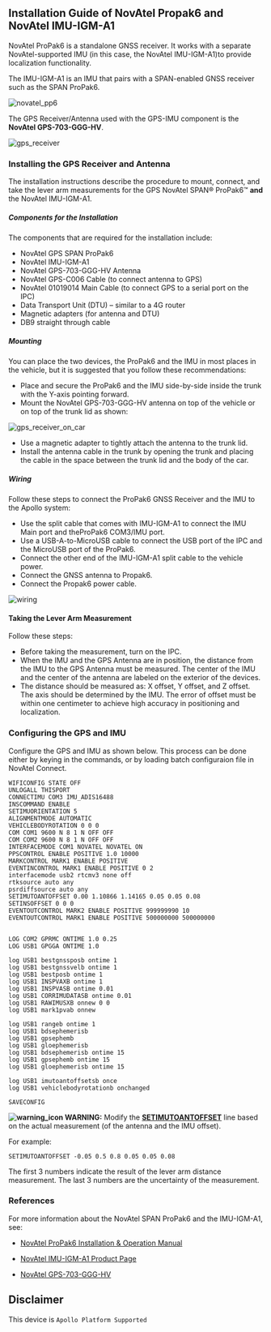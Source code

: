 ## Installation Guide of NovAtel Propak6 and NovAtel IMU-IGM-A1

NovAtel ProPak6 is a standalone GNSS receiver. It works with a separate NovAtel-supported IMU (in this case, the NovAtel IMU-IGM-A1)to provide localization functionality.

The IMU-IGM-A1 is an IMU that pairs with a SPAN-enabled GNSS receiver such as the SPAN ProPak6.

![novatel_pp6](images/Novatel_pp6.png)

The GPS Receiver/Antenna used with the GPS-IMU component is the **NovAtel GPS-703-GGG-HV**.

![gps_receiver](images/gps_receiver.png)


### Installing the GPS Receiver and Antenna

The installation instructions describe the procedure to mount, connect, and take the lever arm measurements for the GPS NovAtel SPAN® ProPak6™ **and** the NovAtel IMU-IGM-A1.

##### Components for the Installation

The components that are required for the installation include:

- NovAtel GPS SPAN ProPak6
- NovAtel IMU-IGM-A1
- NovAtel GPS-703-GGG-HV Antenna
- NovAtel GPS-C006 Cable (to connect antenna to GPS)
- NovAtel 01019014 Main Cable (to connect GPS to a serial port on the IPC)
- Data Transport Unit (DTU) – similar to a 4G router
- Magnetic adapters (for antenna and DTU)
- DB9 straight through cable

##### Mounting

You can place the two devices, the ProPak6 and the IMU in most places in the vehicle, but it is suggested that you follow these recommendations:

- Place and secure the ProPak6 and the IMU side-by-side inside the trunk with the Y-axis pointing forward.
- Mount the NovAtel GPS-703-GGG-HV antenna on top of the vehicle or on top of the trunk lid as shown:

![gps_receiver_on_car](images/gps_receiver_on_car.png)

- Use a magnetic adapter to tightly attach the antenna to the trunk lid.
- Install the antenna cable in the trunk by opening the trunk and placing the cable in the space between the trunk lid and the body of the car.

##### Wiring

Follow these steps to connect the ProPak6 GNSS Receiver and the IMU to the Apollo system:

* Use the split cable that comes with IMU-IGM-A1 to connect the IMU Main port and theProPak6 COM3/IMU port.
* Use a USB-A-to-MicroUSB cable to connect the USB port of the IPC and the MicroUSB port of the ProPak6.
* Connect the other end of the IMU-IGM-A1 split cable to the vehicle power.
* Connect the GNSS antenna to Propak6.
* Connect the Propak6 power cable.

![wiring](images/wiring.png)

#### Taking the Lever Arm Measurement

Follow these steps:

* Before taking the measurement, turn on the IPC.
* When the IMU and the GPS Antenna are in position, the distance from the IMU to the GPS Antenna must be measured. The center of the IMU and the center of the antenna are labeled on the exterior of the devices.
* The distance should be measured as: X offset, Y offset, and Z offset. The axis should be determined by the IMU. The error of offset must be within one centimeter to achieve high accuracy in positioning and localization. 

### Configuring the GPS and IMU

Configure the GPS and IMU as shown below. This process can be done either by keying in the commands, or by loading batch configuraion file in NovAtel Connect.

```
WIFICONFIG STATE OFF
UNLOGALL THISPORT
CONNECTIMU COM3 IMU_ADIS16488
INSCOMMAND ENABLE
SETIMUORIENTATION 5
ALIGNMENTMODE AUTOMATIC  
VEHICLEBODYROTATION 0 0 0
COM COM1 9600 N 8 1 N OFF OFF
COM COM2 9600 N 8 1 N OFF OFF
INTERFACEMODE COM1 NOVATEL NOVATEL ON
PPSCONTROL ENABLE POSITIVE 1.0 10000
MARKCONTROL MARK1 ENABLE POSITIVE
EVENTINCONTROL MARK1 ENABLE POSITIVE 0 2
interfacemode usb2 rtcmv3 none off
rtksource auto any
psrdiffsource auto any
SETIMUTOANTOFFSET 0.00 1.10866 1.14165 0.05 0.05 0.08
SETINSOFFSET 0 0 0
EVENTOUTCONTROL MARK2 ENABLE POSITIVE 999999990 10
EVENTOUTCONTROL MARK1 ENABLE POSITIVE 500000000 500000000


LOG COM2 GPRMC ONTIME 1.0 0.25
LOG USB1 GPGGA ONTIME 1.0

log USB1 bestgnssposb ontime 1
log USB1 bestgnssvelb ontime 1
log USB1 bestposb ontime 1
log USB1 INSPVAXB ontime 1
log USB1 INSPVASB ontime 0.01
log USB1 CORRIMUDATASB ontime 0.01
log USB1 RAWIMUSXB onnew 0 0
log USB1 mark1pvab onnew

log USB1 rangeb ontime 1
log USB1 bdsephemerisb
log USB1 gpsephemb
log USB1 gloephemerisb
log USB1 bdsephemerisb ontime 15
log USB1 gpsephemb ontime 15
log USB1 gloephemerisb ontime 15

log USB1 imutoantoffsetsb once
log USB1 vehiclebodyrotationb onchanged
 
SAVECONFIG
```

**![warning_icon](images/warning_icon.png) WARNING:** Modify the **<u>SETIMUTOANTOFFSET</u>** line based on the actual measurement (of the antenna and the IMU offset).

For example:

```
SETIMUTOANTOFFSET -0.05 0.5 0.8 0.05 0.05 0.08
```

The first 3 numbers indicate the result of the lever arm distance measurement. The last 3 numbers are the uncertainty of the measurement. 

### References

For more information about the NovAtel SPAN ProPak6 and the IMU-IGM-A1, see:
* [NovAtel ProPak6 Installation & Operation Manual](https://www.novatel.com/assets/Documents/Manuals/OM-20000148.pdf)
* [NovAtel IMU-IGM-A1 Product Page](https://www.novatel.com/products/span-gnss-inertial-systems/span-imus/span-mems-imus/imu-igm-a1/#overview)

* [NovAtel GPS-703-GGG-HV](https://www.novatel.com/products/gnss-antennas/high-performance-gnss-antennas/gps-703-ggg-hv/)

## Disclaimer

This device is `Apollo Platform Supported`
